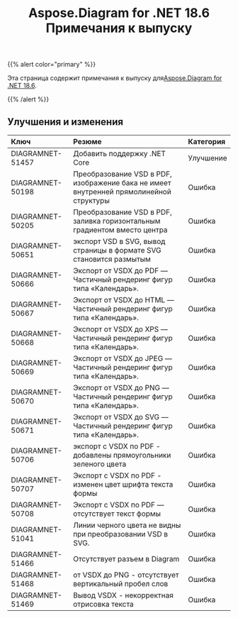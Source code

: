 ﻿---
title: Aspose.Diagram for .NET 18.6 Примечания к выпуску
type: docs
weight: 70
url: /ru/net/aspose-diagram-for-net-18-6-release-notes/
---
{{% alert color="primary" %}} 

 Эта страница содержит примечания к выпуску для[Aspose.Diagram for .NET 18.6](https://www.nuget.org/packages/Aspose.Diagram/18.6.0).

{{% /alert %}} 
## **Улучшения и изменения**

|**Ключ**|**Резюме**|**Категория**|
|:- |:- |:- |
|DIAGRAMNET-51457|Добавить поддержку .NET Core|Улучшение|
|DIAGRAMNET-50198|Преобразование VSD в PDF, изображение бака не имеет внутренней прямолинейной структуры|Ошибка|
|DIAGRAMNET-50205|Преобразование VSD в PDF, заливка горизонтальным градиентом вместо центра|Ошибка|
|DIAGRAMNET-50651|экспорт VSD в SVG, вывод страницы в формате SVG становится размытым|Ошибка|
|DIAGRAMNET-50666|Экспорт от VSDX до PDF — Частичный рендеринг фигур типа «Календарь».|Ошибка|
|DIAGRAMNET-50667|Экспорт от VSDX до HTML — Частичный рендеринг фигур типа «Календарь».|Ошибка|
|DIAGRAMNET-50668|Экспорт от VSDX до XPS — Частичный рендеринг фигур типа «Календарь».|Ошибка|
|DIAGRAMNET-50669|Экспорт от VSDX до JPEG — Частичный рендеринг фигур типа «Календарь».|Ошибка|
|DIAGRAMNET-50670|Экспорт от VSDX до PNG — Частичный рендеринг фигур типа «Календарь».|Ошибка|
|DIAGRAMNET-50671|Экспорт от VSDX до SVG — Частичный рендеринг фигур типа «Календарь».|Ошибка|
|DIAGRAMNET-50706|экспорт с VSDX по PDF - добавлены прямоугольники зеленого цвета|Ошибка|
|DIAGRAMNET-50707|Экспорт с VSDX по PDF - изменен цвет шрифта текста формы|Ошибка|
|DIAGRAMNET-50708|Экспорт с VSDX по PDF — отсутствует текст формы|Ошибка|
|DIAGRAMNET-51041|Линии черного цвета не видны при преобразовании VSD в SVG.|Ошибка|
|DIAGRAMNET-51466|Отсутствует разъем в Diagram|Ошибка|
|DIAGRAMNET-51468|от VSDX до PNG - отсутствует вертикальный пробел слов|Ошибка|
|DIAGRAMNET-51469|Вывод VSDX - некорректная отрисовка текста|Ошибка|

